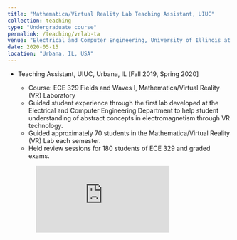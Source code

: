 ```yaml
---
title: "Mathematica/Virtual Reality Lab Teaching Assistant, UIUC"
collection: teaching
type: "Undergraduate course"
permalink: /teaching/vrlab-ta
venue: "Electrical and Computer Engineering, University of Illinois at Urbana-Champaign"
date: 2020-05-15
location: "Urbana, IL, USA"
---
```


* Teaching Assistant, UIUC, Urbana, IL [Fall 2019, Spring 2020]
  * Course: ECE 329 Fields and Waves I, Mathematica/Virtual Reality (VR) Laboratory
  * Guided student experience through the first lab developed at the Electrical and Computer Engineering Department to help student understanding of abstract concepts in electromagnetism through VR technology.
  * Guided approximately 70 students in the Mathematica/Virtual Reality (VR) Lab each semester.
  * Held review sessions for 180 students of ECE 329 and graded exams.

  <figure class="video_container">
    <iframe src="https://youtu.be/uRf6EbZAVz4" frameborder="0" allowfullscreen="true"> </iframe>
  </figure>
